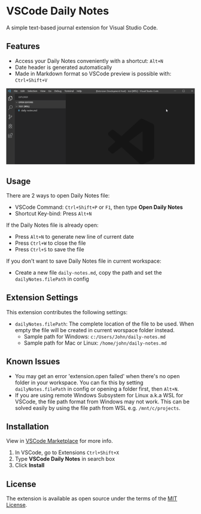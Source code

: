 # VSCode Daily Notes

A simple text-based journal extension for Visual Studio Code.

## Features

* Access your Daily Notes conveniently with a shortcut: ```Alt+N```
* Date header is generated automatically
* Made in Markdown format so VSCode preview is possible with: ```Ctrl+Shift+V```

![Feature](images/feature.gif)

## Usage

There are 2 ways to open Daily Notes file:

* VSCode Command: ```Ctrl+Shift+P``` or ```F1```, then type **Open Daily Notes**
* Shortcut Key-bind: Press ```Alt+N```

If the Daily Notes file is already open:

* Press ```Alt+N``` to generate new line of current date
* Press ```Ctrl+W``` to close the file
* Press ```Ctrl+S``` to save the file

If you don't want to save Daily Notes file in current workspace:

* Create a new file ```daily-notes.md```, copy the path and set the ```dailyNotes.filePath``` in config

## Extension Settings

This extension contributes the following settings:

* `dailyNotes.filePath`: The complete location of the file to be used. When empty the file will be created in current worspace folder instead.
  * Sample path for Windows: ```c:/Users/John/daily-notes.md```
  * Sample path for Mac or Linux: ```/home/john/daily-notes.md```

## Known Issues

* You may get an error 'extension.open failed' when there's no open folder in your workspace. You can fix this by setting ```dailyNotes.filePath``` in config or opening a folder first, then ```Alt+N```.
* If you are using remote Windows Subsystem for Linux a.k.a WSL for VSCode, the file path format from Windows may not work.
This can be solved easily by using the file path from WSL e.g. ```/mnt/c/projects```.

## Installation
View in [VSCode Marketplace](https://marketplace.visualstudio.com/items?itemName=inaki.vscode-daily-notes) for more info.
1. In VSCode, go to Extensions ```Ctrl+Shift+X```
2. Type **VSCode Daily Notes** in search box
3. Click **Install**

## License
The extension is available as open source under the terms of the [MIT License](https://opensource.org/licenses/MIT).
